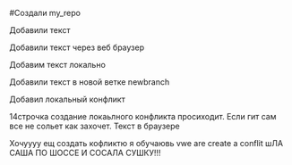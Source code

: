 #Создали my_repo

Добавили текст

Добавили текст через веб браузер

Добавим текст локально

Добавили текст в новой ветке newbranch

Добавил локальный конфликт 


14строчка создание локаьлного конфликта просиходит. Если гит сам все не сольет как захочет. Текст в браузере

Хочуууу ещ создать кофликтю я обучаювь vwe are create a conflit
шЛА САША ПО ШОССЕ И СОСАЛА СУШКУ!!!
